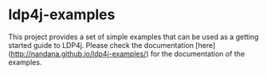 ldp4j-examples
==============

This project provides a set of simple examples that can be used as a getting started guide to LDP4j. Please check the documentation [here] (http://nandana.github.io/ldp4j-examples/) for the documentation of the examples.


